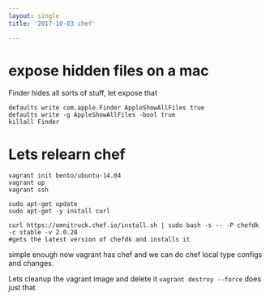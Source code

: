 ```yaml
---
layout: single
title: '2017-10-03 chef'

---
```


# expose hidden files on a mac
Finder hides all sorts of stuff,   let expose that

```
defaults write com.apple.Finder AppleShowAllFiles true
defaults write -g AppleShowAllFiles -bool true
killall Finder
````


# Lets relearn chef

```vagrant box add bento/ubuntu-14.04 --provider=virtualbox
vagrant init bento/ubuntu-14.04
vagrant up
vagrant ssh

sudo apt-get update
sudo apt-get -y install curl

curl https://omnitruck.chef.io/install.sh | sudo bash -s -- -P chefdk -c stable -v 2.0.28
#gets the latest version of chefdk and installs it
```
simple enough now vagrant has chef and we can do chef local type configs and changes.

Lets cleanup the vagrant image and delete it
`vagrant destroy --force` does just that
